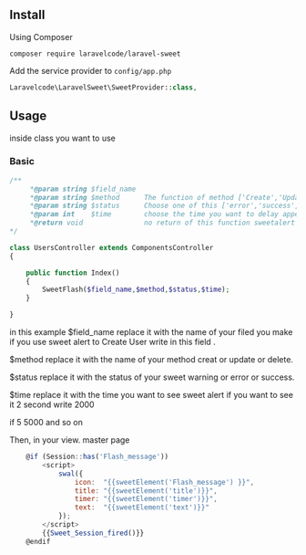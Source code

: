 ## Install

Using Composer

```
composer require laravelcode/laravel-sweet
```

Add the service provider to `config/app.php`

```php
Laravelcode\LaravelSweet\SweetProvider::class,
```


## Usage
inside  class you want to use 


### Basic


```php
/**
     *@param string $field_name  
     *@param string $method      The function of method ['Create','Update','Delete','Edit']
     *@param string $status      Choose one of this ['error','success','warning']
     *@param int    $time        choose the time you want to delay appear sweetalert 1 second = 1000 
     *@return void               no return of this function sweetalert it just make session of this .
*/

class UsersController extends ComponentsController
{

    public function Index()
    {
        SweetFlash($field_name,$method,$status,$time);
    }

}
```

in this example 
$field_name replace it with the name of your filed you make if you use sweet alert to  Create User write 
in this field . 

$method replace it with the name of your method creat or update or delete.

$status replace it with the status of your sweet warning or error or success.

$time replace it with the time you want to see sweet alert if you want to see it 2 second write 2000

if 5 5000 and so on  


Then, in your view. master page 

```javascript
    @if (Session::has('Flash_message'))
        <script>
            swal({
                icon:  "{{sweetElement('Flash_message') }}",
                title: "{{sweetElement('title')}}",
                timer: "{{sweetElement('timer')}}",
                text:  "{{sweetElement('text')}}"
            });
        </script>
        {{Sweet_Session_fired()}}
    @endif
```

